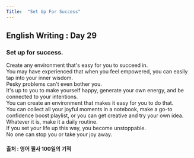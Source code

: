 ```yaml
---
Title:  "Set Up For Success"
---
```


## English Writing : Day 29

### Set up for success.

Create any environment that's easy for you to succeed in.\
You may have experienced that when you feel empowered, you can easily tap into your inner wisdom.\
Pesky problems can't even bother you.\
It's up to you to make yourself happy, generate your own energy, and be connected to your intentions.\
You can create an environment that makes it easy for you to do that.\
You can collect all your joyful moments in a notebook, make a go-to confidence boost playlist, or you can get creative and try your own idea.\
Whatever it is, make it a daily routine.\
If you set your life up this way, you become unstoppable.\
No one can stop you or take your joy away.

#### 출처 : 영어 필사 100일의 기적
